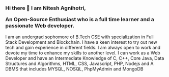 ### Hi there 👋 I am Nitesh Agnihotri, <p>An Open-Source Enthusiast who is a full time learner and a passionate Web developer.</p>
I am an undergrad sophomore of B.Tech CSE with specialization in Full Stack Development and Blockchain. I have a keen interest to try out new tech and gain experience in different fields. I am always open to work and devote my time to enhance my skills to another level. I can work as a Web Developer and have an Intermediate Knowledge of C, C++, Core Java, Data Structures and Algorithms, HTML, CSS, Javascript, PHP, Nodejs and A DBMS that includes MYSQL, NOSQL, PhpMyAdmin and MongoDB

<!--
**niteshagnihotri/niteshagnihotri** is a ✨ _special_ ✨ repository because its `README.md` (this file) appears on your GitHub profile.

Here are some ideas to get you started:

- 🔭 I’m currently working on ...
- 🌱 I’m currently learning ...
- 👯 I’m looking to collaborate on ...
- 🤔 I’m looking for help with ...
- 💬 Ask me about ...
- 📫 How to reach me: ...
- 😄 Pronouns: ...
- ⚡ Fun fact: ...
-->
